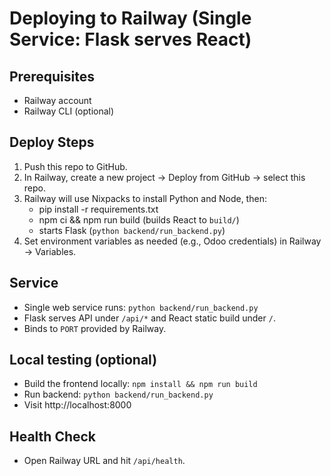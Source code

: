 Deploying to Railway (Single Service: Flask serves React)
=========================================================

Prerequisites
-------------
- Railway account
- Railway CLI (optional)

Deploy Steps
------------
1. Push this repo to GitHub.
2. In Railway, create a new project → Deploy from GitHub → select this repo.
3. Railway will use Nixpacks to install Python and Node, then:
   - pip install -r requirements.txt
   - npm ci && npm run build (builds React to `build/`)
   - starts Flask (`python backend/run_backend.py`)
4. Set environment variables as needed (e.g., Odoo credentials) in Railway → Variables.

Service
-------
- Single web service runs: `python backend/run_backend.py`
- Flask serves API under `/api/*` and React static build under `/`.
- Binds to `PORT` provided by Railway.

Local testing (optional)
------------------------
- Build the frontend locally: `npm install && npm run build`
- Run backend: `python backend/run_backend.py`
- Visit http://localhost:8000

Health Check
------------
- Open Railway URL and hit `/api/health`.

